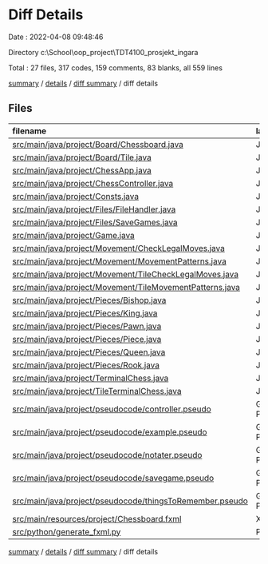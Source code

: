 # Diff Details

Date : 2022-04-08 09:48:46

Directory c:\School\oop_project\TDT4100_prosjekt_ingara

Total : 27 files,  317 codes, 159 comments, 83 blanks, all 559 lines

[summary](results.md) / [details](details.md) / [diff summary](diff.md) / diff details

## Files
| filename | language | code | comment | blank | total |
| :--- | :--- | ---: | ---: | ---: | ---: |
| [src/main/java/project/Board/Chessboard.java](/src/main/java/project/Board/Chessboard.java) | Java | 1 | -2 | 1 | 0 |
| [src/main/java/project/Board/Tile.java](/src/main/java/project/Board/Tile.java) | Java | 3 | 0 | 2 | 5 |
| [src/main/java/project/ChessApp.java](/src/main/java/project/ChessApp.java) | Java | 1 | 0 | 0 | 1 |
| [src/main/java/project/ChessController.java](/src/main/java/project/ChessController.java) | Java | 201 | -50 | 43 | 194 |
| [src/main/java/project/Consts.java](/src/main/java/project/Consts.java) | Java | 11 | 1 | 4 | 16 |
| [src/main/java/project/Files/FileHandler.java](/src/main/java/project/Files/FileHandler.java) | Java | -3 | -3 | -5 | -11 |
| [src/main/java/project/Files/SaveGames.java](/src/main/java/project/Files/SaveGames.java) | Java | 27 | 0 | 11 | 38 |
| [src/main/java/project/Game.java](/src/main/java/project/Game.java) | Java | 295 | 11 | 67 | 373 |
| [src/main/java/project/Movement/CheckLegalMoves.java](/src/main/java/project/Movement/CheckLegalMoves.java) | Java | 4 | 9 | -10 | 3 |
| [src/main/java/project/Movement/MovementPatterns.java](/src/main/java/project/Movement/MovementPatterns.java) | Java | -80 | 76 | 9 | 5 |
| [src/main/java/project/Movement/TileCheckLegalMoves.java](/src/main/java/project/Movement/TileCheckLegalMoves.java) | Java | -5 | -40 | -9 | -54 |
| [src/main/java/project/Movement/TileMovementPatterns.java](/src/main/java/project/Movement/TileMovementPatterns.java) | Java | -70 | 102 | -38 | -6 |
| [src/main/java/project/Pieces/Bishop.java](/src/main/java/project/Pieces/Bishop.java) | Java | 0 | 0 | 1 | 1 |
| [src/main/java/project/Pieces/King.java](/src/main/java/project/Pieces/King.java) | Java | 1 | 0 | 0 | 1 |
| [src/main/java/project/Pieces/Pawn.java](/src/main/java/project/Pieces/Pawn.java) | Java | 1 | 1 | -2 | 0 |
| [src/main/java/project/Pieces/Piece.java](/src/main/java/project/Pieces/Piece.java) | Java | 6 | -1 | 1 | 6 |
| [src/main/java/project/Pieces/Queen.java](/src/main/java/project/Pieces/Queen.java) | Java | 1 | 0 | 1 | 2 |
| [src/main/java/project/Pieces/Rook.java](/src/main/java/project/Pieces/Rook.java) | Java | 0 | 0 | -1 | -1 |
| [src/main/java/project/TerminalChess.java](/src/main/java/project/TerminalChess.java) | Java | -1 | 0 | 0 | -1 |
| [src/main/java/project/TileTerminalChess.java](/src/main/java/project/TileTerminalChess.java) | Java | -2 | -1 | -2 | -5 |
| [src/main/java/project/pseudocode/controller.pseudo](/src/main/java/project/pseudocode/controller.pseudo) | Generic Pseudocode | 0 | 56 | 0 | 56 |
| [src/main/java/project/pseudocode/example.pseudo](/src/main/java/project/pseudocode/example.pseudo) | Generic Pseudocode | -2 | 0 | -1 | -3 |
| [src/main/java/project/pseudocode/notater.pseudo](/src/main/java/project/pseudocode/notater.pseudo) | Generic Pseudocode | 9 | 0 | 10 | 19 |
| [src/main/java/project/pseudocode/savegame.pseudo](/src/main/java/project/pseudocode/savegame.pseudo) | Generic Pseudocode | 9 | 0 | 7 | 16 |
| [src/main/java/project/pseudocode/thingsToRemember.pseudo](/src/main/java/project/pseudocode/thingsToRemember.pseudo) | Generic Pseudocode | 16 | 0 | 1 | 17 |
| [src/main/resources/project/Chessboard.fxml](/src/main/resources/project/Chessboard.fxml) | XML | -94 | 0 | -1 | -95 |
| [src/python/generate_fxml.py](/src/python/generate_fxml.py) | Python | -12 | 0 | -6 | -18 |

[summary](results.md) / [details](details.md) / [diff summary](diff.md) / diff details